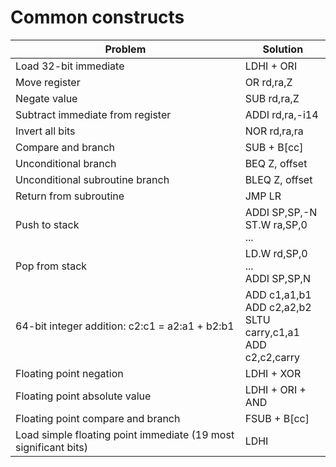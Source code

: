 # Common constructs

| Problem | Solution |
|---|---|
| Load 32-bit immediate | LDHI + ORI |
| Move register | OR rd,ra,Z |
| Negate value | SUB rd,ra,Z |
| Subtract immediate from register | ADDI rd,ra,-i14 |
| Invert all bits | NOR rd,ra,ra |
| Compare and branch | SUB + B[cc] |
| Unconditional branch | BEQ Z, offset |
| Unconditional subroutine branch | BLEQ Z, offset |
| Return from subroutine | JMP LR |
| Push to stack | ADDI SP,SP,-N<br>ST.W ra,SP,0<br>... |
| Pop from stack | LD.W rd,SP,0<br>...<br>ADDI SP,SP,N |
| 64-bit integer addition: c2:c1 = a2:a1 + b2:b1 | ADD c1,a1,b1<br>ADD c2,a2,b2<br>SLTU carry,c1,a1<br>ADD c2,c2,carry|
| Floating point negation | LDHI + XOR |
| Floating point absolute value | LDHI + ORI + AND |
| Floating point compare and branch | FSUB + B[cc] |
| Load simple floating point immediate (19 most significant bits) | LDHI |

